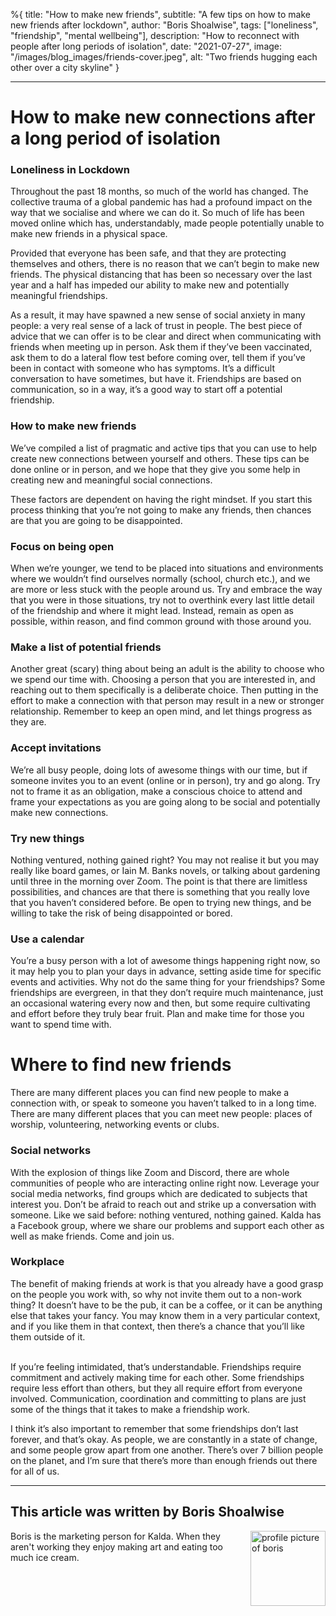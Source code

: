 %{
title: "How to make new friends",
subtitle: "A few tips on how to make new friends after lockdown",
author: "Boris Shoalwise",
tags: ["loneliness", "friendship", "mental wellbeing"],
description: "How to reconnect with people after long periods of isolation",
date: "2021-07-27",
image: "/images/blog_images/friends-cover.jpeg",
alt: "Two friends hugging each other over a city skyline"
}

---


# How to make new connections after a long period of isolation
### Loneliness in Lockdown

Throughout the past 18 months, so much of the world has changed. The collective trauma of a global pandemic has had a profound impact on the way that we socialise and where we can do it. 
So much of life has been moved online which has, understandably, made people potentially unable to make new friends in a physical space. 

Provided that everyone has been safe, and that they are protecting themselves and others, there is no reason that we can’t begin to make new friends. The physical distancing that has been so necessary over the last year and a half has impeded our ability to make new and potentially meaningful friendships. 

As a result, it may have spawned a new sense of social anxiety in many people: a very real sense of a lack of trust in people. The best piece of advice that we can offer is to be clear and direct when communicating with friends when meeting up in person. Ask them if they’ve been vaccinated, ask them to do a lateral flow test before coming over, tell them if you’ve been in contact with someone who has symptoms. It’s a difficult conversation to have sometimes, but have it. Friendships are based on communication, so in a way, it’s a good way to start off a potential friendship. 
<br/>

### How to make new friends 

We’ve compiled a list of pragmatic and active tips that you can use to help create new connections between yourself and others. 
These tips can be done online or in person, and we hope that they give you some help in creating new and meaningful social connections. 

These factors are dependent on having the right mindset. If you start this process thinking that you’re not going to make any friends, then chances are that you are going to be disappointed. 

### Focus on being open

When we’re younger, we tend to be placed into situations and environments where we wouldn’t find ourselves normally (school, church etc.), and we are more or less stuck with the people around us. Try and embrace the way that you were in those situations, try not to overthink every last little detail of the friendship and where it might lead. Instead, remain as open as possible, within reason, and find common ground with those around you.  

### Make a list of potential friends 

Another great (scary) thing about being an adult is the ability to choose who we spend our time with. Choosing a person that you are interested in, and reaching out to them specifically is a deliberate choice. Then putting in the effort to make a connection with that person may result in a new or stronger relationship. Remember to keep an open mind, and let things progress as they are. 

### Accept invitations

We’re all busy people, doing lots of awesome things with our time, but if someone invites you to an event (online or in person), try and go along. Try not to frame it as an obligation, make a conscious choice to attend and frame your expectations as you are going along to be social and potentially make new connections. 

### Try new things 

Nothing ventured, nothing gained right? You may not realise it but you may really like board games, or Iain M. Banks novels, or talking about gardening until three in the morning over Zoom. The point is that there are limitless possibilities, and chances are that there is something that you really love that you haven’t considered before. Be open to trying new things, and be willing to take the risk of being disappointed or bored. 

### Use a calendar 
You’re a busy person with a lot of awesome things happening right now, so it may help you to plan your days in advance, setting aside time for specific events and activities. Why not do the same thing for your friendships? Some friendships are evergreen, in that they don’t require much maintenance, just an occasional watering every now and then, but some require cultivating and effort before they truly bear fruit. Plan and make time for those you want to spend time with. 
<br/>
# Where to find new friends 

There are many different places you can find new people to make a connection with, or speak to someone you haven’t talked to in a long time. There are many different places that you can meet new people: places of worship, volunteering, networking events or clubs. 

### Social networks 
With the explosion of things like Zoom and Discord, there are whole communities of people who are interacting online right now. Leverage your social media networks, find groups which are dedicated to subjects that interest you. Don’t be afraid to reach out and strike up a conversation with someone. Like we said before: nothing ventured, nothing gained. Kalda has a Facebook group, where we share our problems and support each other as well as make friends. Come and join us.

### Workplace
The benefit of making friends at work is that you already have a good grasp on the people you work with, so why not invite them out to a non-work thing? It doesn’t have to be the pub, it can be a coffee, or it can be anything else that takes your fancy. You may know them in a very particular context, and if you like them in that context, then there’s a chance that you’ll like them outside of it. 

<br/>
If you’re feeling intimidated, that’s understandable. Friendships require commitment and actively making time for each other. Some friendships require less effort than others, but they all require effort from everyone involved. Communication, coordination and committing to plans are just some of the things that it takes to make a friendship work. 

I think it’s also important to remember that some friendships don’t last forever, and that’s okay. As people, we are constantly in a state of change, and some people grow apart from one another. There’s over 7 billion people on the planet, and I’m sure that there’s more than enough friends out there for all of us. 

<hr>

## This article was written by Boris Shoalwise 
<img src="/images/blog_images/profile-pics/boris-profile.jpeg" alt="profile picture of boris" width="120" height="120" style="float:right;margin-left:10px">
Boris is the marketing person for Kalda. When they aren't working they enjoy making art and eating too much ice cream. 